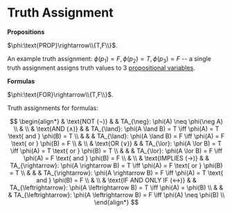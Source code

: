 # Truth Assignment

**Propositions**

$\phi:\text{PROP}\rightarrow\\{T,F\\}$. 

An example truth assignment: $\phi(p_1)=F, \phi(p_2)=T, \phi(p_3)=F$ -- a single truth assignment assigns truth values to 3 [propositional variables](https://github.com/marti-1/notebooks/blob/master/math/on-propositional-variables.md).

**Formulas**

$\phi:\text{FOR}\rightarrow\\{T,F\\}$.

Truth assignments for formulas:

$$
\begin{align*}
& \text{NOT (¬)} & & TA_{\neg}: \phi(A) \neq \phi(\neg A) \\
& \\
& \text{AND (∧)} & & TA_{\land}: \phi(A \land B) = T \iff \phi(A) = T \text{ and } \phi(B) = T \\
& & & TA_{\land}: \phi(A \land B) = F \iff \phi(A) = F \text{ or } \phi(B) = F \\
& \\
& \text{OR (∨)} & & TA_{\lor}: \phi(A \lor B) = T \iff \phi(A) = T \text{ or } \phi(B) = T \\
& & & TA_{\lor}: \phi(A \lor B) = F \iff \phi(A) = F \text{ and } \phi(B) = F \\
& \\
& \text{IMPLIES (→)} & & TA_{\rightarrow}: \phi(A \rightarrow B) = T \iff \phi(A) = F \text{ or } \phi(B) = T \\
& & & TA_{\rightarrow}: \phi(A \rightarrow B) = F \iff \phi(A) = T \text{ and } \phi(B) = F \\
& \\
& \text{IF AND ONLY IF (↔)} & & TA_{\leftrightarrow}: \phi(A \leftrightarrow B) = T \iff \phi(A) = \phi(B) \\
& & & TA_{\leftrightarrow}: \phi(A \leftrightarrow B) = F \iff \phi(A) \neq \phi(B) \\
\end{align*}
$$
